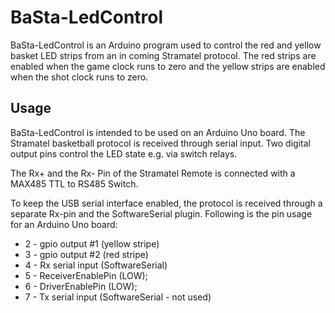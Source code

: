 # BaSta-LedControl

BaSta-LedControl is an Arduino program used to control the red and yellow basket LED strips from an in coming Stramatel protocol. The red strips are enabled when the game clock runs to zero and the yellow strips are enabled when the shot clock runs to zero.

## Usage

BaSta-LedControl is intended to be used on an Arduino Uno board. The Stramatel basketball protocol is received through serial input. Two digital output pins control the LED state e.g. via switch relays.

The Rx+ and the Rx- Pin of the Stramatel Remote is connected with a MAX485 TTL to RS485 Switch.

To keep the USB serial interface enabled, the protocol is received through a separate Rx-pin and the SoftwareSerial plugin. Following is the pin usage for an Arduino Uno board:

- 2 - gpio output #1 (yellow stripe)
- 3 - gpio output #2 (red stripe)
- 4 - Rx serial input (SoftwareSerial)
- 5 - ReceiverEnablePin (LOW);
- 6 - DriverEnablePin (LOW);
- 7 - Tx serial input (SoftwareSerial - not used)
